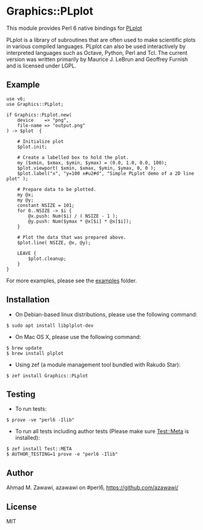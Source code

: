 # Graphics::PLplot

This module provides Perl 6 native bindings for
[PLplot](http://plplot.sourceforge.net/)

PLplot is a library of subroutines that are often used to make scientific plots
in various compiled languages. PLplot can also be used interactively by
interpreted languages such as Octave, Python, Perl and Tcl. The current version
was written primarily by Maurice J. LeBrun and Geoffrey Furnish and is licensed
under LGPL.

## Example

```Perl6
use v6;
use Graphics::PLplot;

if Graphics::PLplot.new(
    device    => "png",
    file-name => "output.png"
) -> $plot  {

    # Initialize plot
    $plot.init;

    # Create a labelled box to hold the plot.
    my ($xmin, $xmax, $ymin, $ymax) = (0.0, 1.0, 0.0, 100);
    $plot.viewport( $xmin, $xmax, $ymin, $ymax, 0, 0 );
    $plot.label("x", "y=100 x#u2#d", "Simple PLplot demo of a 2D line plot" );

    # Prepare data to be plotted.
    my @x;
    my @y;
    constant NSIZE = 101;
    for 0..NSIZE -> $i {
        @x.push: Num($i) / ( NSIZE - 1 );
        @y.push: Num($ymax * @x[$i] * @x[$i]);
    }

    # Plot the data that was prepared above.
    $plot.line( NSIZE, @x, @y);

    LEAVE {
        $plot.cleanup;
    }
}
```

For more examples, please see the [examples](examples) folder.

## Installation

* On Debian-based linux distributions, please use the following command:
```
$ sudo apt install libplplot-dev
```

* On Mac OS X, please use the following command:
```
$ brew update
$ brew install plplot
```

* Using zef (a module management tool bundled with Rakudo Star):
```
$ zef install Graphics::PLplot
```

## Testing

- To run tests:
```
$ prove -ve "perl6 -Ilib"
```

- To run all tests including author tests (Please make sure
[Test::Meta](https://github.com/jonathanstowe/Test-META) is installed):
```
$ zef install Test::META
$ AUTHOR_TESTING=1 prove -e "perl6 -Ilib"
```

## Author

Ahmad M. Zawawi, azawawi on #perl6, https://github.com/azawawi/

## License

MIT
